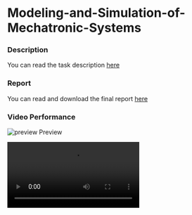 
# Modeling-and-Simulation-of-Mechatronic-Systems
### Description
You can read the task description [here](https://github.com/NicholasBaraghini/Modeling-and-Simulation-of-Mechatronic-Systems/blob/main/SMA_Model_2021.pdf)

### Report
You can read and download the final report [here](https://github.com/NicholasBaraghini/Modeling-and-Simulation-of-Mechatronic-Systems/blob/main/MSMS_report.pdf)

### Video Performance
![preview](https://user-images.githubusercontent.com/76887265/172715086-91a4b812-6ff1-4888-8707-88dda2549dd7.gif)
Preview

![scalinata reference tracking](https://user-images.githubusercontent.com/76887265/172709221-926449c3-2197-4706-b34f-95f278174b42.mp4)

